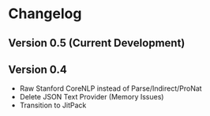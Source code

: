 # Changelog

## Version 0.5 (Current Development)

## Version 0.4

* Raw Stanford CoreNLP instead of Parse/Indirect/ProNat
* Delete JSON Text Provider (Memory Issues)
* Transition to JitPack

